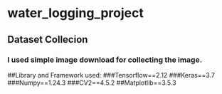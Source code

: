 # water_logging_project

## Dataset Collecion
### I used simple image download for collecting the image.

##Library and Framework used:
###Tensorflow==2.12
###Keras==3.7
###Numpy==1.24.3
###CV2==4.5.2
##Matplotlib==3.5.3

